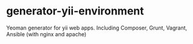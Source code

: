 generator-yii-environment
=========================

Yeoman generator for yii web apps. Including Composer, Grunt, Vagrant, Ansible (with nginx and apache)
